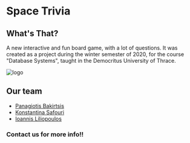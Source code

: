 # Space Trivia
## What's That?
 A new interactive and fun board game, with a lot of questions.
 It was created as a project during the winter semester of 2020, for the course "Database Systems", taught in the Democritus University of Thrace.

![logo](https://user-images.githubusercontent.com/64840630/108881941-84862100-760c-11eb-819a-b734e7aa08d2.png)

## Our team
- [Panagiotis Bakirtsis](https://github.com/MrPh4nt0m4s)
- [Konstantina Safouri](https://github.com/CSafou)
- [Ioannis Liliopoulos](https://github.com/Johnylil)

### Contact us for more info!!
